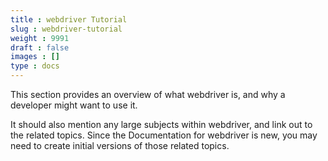 ```yaml
---
title : webdriver Tutorial
slug : webdriver-tutorial
weight : 9991
draft : false
images : []
type : docs
---
```


This section provides an overview of what webdriver is, and why a developer might want to use it.

It should also mention any large subjects within webdriver, and link out to the related topics.  Since the Documentation for webdriver is new, you may need to create initial versions of those related topics.

